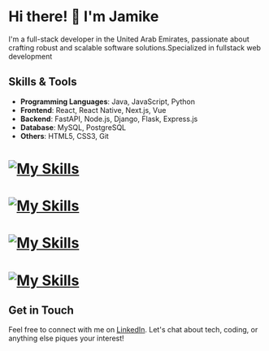 # Hi there! 👋 I'm Jamike

I'm a full-stack developer in the United Arab Emirates, passionate about crafting robust and scalable software solutions.Specialized in fullstack web development
## Skills & Tools

- **Programming Languages**: Java, JavaScript, Python
- **Frontend**: React, React Native, Next.js, Vue
- **Backend**: FastAPI, Node.js, Django, Flask, Express.js
- **Database**: MySQL, PostgreSQL
- **Others**: HTML5, CSS3, Git

# [![My Skills](https://skillicons.dev/icons?i=js,html,css,Python)](https://skillicons.dev)
# [![My Skills](https://skillicons.dev/icons?i=react,vue&perline=3)](https://skillicons.dev)
# [![My Skills](https://skillicons.dev/icons?i=django,fastapi,express )](https://skillicons.dev)
# [![My Skills](https://skillicons.dev/icons?i=postgres,mysql)](https://skillicons.dev)



## Get in Touch

Feel free to connect with me on [LinkedIn](https://www.linkedin.com/in/jammich). Let's chat about tech, coding, or anything else piques your interest!
